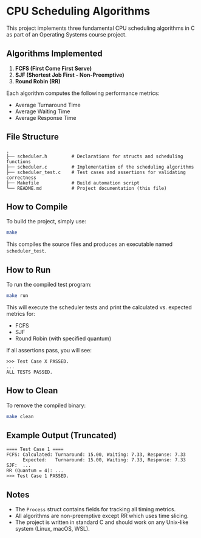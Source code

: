 # CPU Scheduling Algorithms

This project implements three fundamental CPU scheduling algorithms in C as part of an Operating Systems course project.

## Algorithms Implemented

1. **FCFS (First Come First Serve)**
2. **SJF (Shortest Job First - Non-Preemptive)**
3. **Round Robin (RR)**

Each algorithm computes the following performance metrics:
- Average Turnaround Time
- Average Waiting Time
- Average Response Time

## File Structure

```
.
├── scheduler.h         # Declarations for structs and scheduling functions
├── scheduler.c         # Implementation of the scheduling algorithms
├── scheduler_test.c    # Test cases and assertions for validating correctness
├── Makefile            # Build automation script
└── README.md           # Project documentation (this file)
```

## How to Compile

To build the project, simply use:

```bash
make
```

This compiles the source files and produces an executable named `scheduler_test`.

## How to Run

To run the compiled test program:

```bash
make run
```

This will execute the scheduler tests and print the calculated vs. expected metrics for:
- FCFS
- SJF
- Round Robin (with specified quantum)

If all assertions pass, you will see:

```
>>> Test Case X PASSED.
...
ALL TESTS PASSED.
```

## How to Clean

To remove the compiled binary:

```bash
make clean
```

## Example Output (Truncated)

```
==== Test Case 1 ====
FCFS: Calculated: Turnaround: 15.00, Waiting: 7.33, Response: 7.33
      Expected:   Turnaround: 15.00, Waiting: 7.33, Response: 7.33
SJF:  ...
RR (Quantum = 4): ...
>>> Test Case 1 PASSED.
```

## Notes

- The `Process` struct contains fields for tracking all timing metrics.
- All algorithms are non-preemptive except RR which uses time slicing.
- The project is written in standard C and should work on any Unix-like system (Linux, macOS, WSL).
